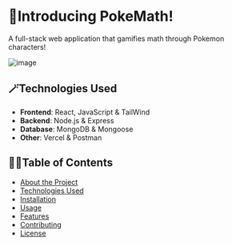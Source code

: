 # 🐻Introducing PokeMath!
A full-stack web application that gamifies math through Pokemon characters!

![image](https://github.com/user-attachments/assets/5b901fdd-6d61-4efd-a5e6-29a79fa22260)

## 🪄Technologies Used
- **Frontend**: React, JavaScript & TailWind
- **Backend**: Node.js & Express
- **Database**: MongoDB & Mongoose
- **Other**: Vercel & Postman


## 🐻‍❄️Table of Contents
- [About the Project](#about-the-project)
- [Technologies Used](#technologies-used)
- [Installation](#installation)
- [Usage](#usage)
- [Features](#features)
- [Contributing](#contributing)
- [License](#license)
